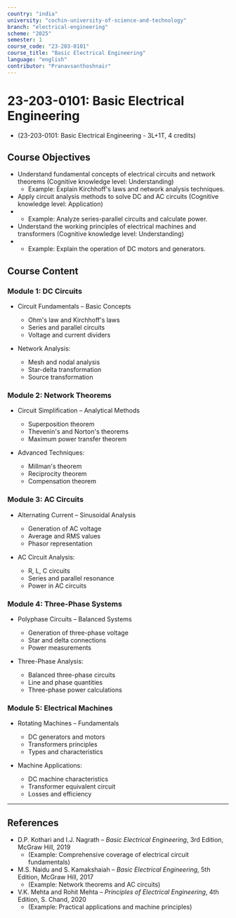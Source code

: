 ```yaml
---
country: "india"
university: "cochin-university-of-science-and-technology"
branch: "electrical-engineering"
scheme: "2025"
semester: 1
course_code: "23-203-0101"
course_title: "Basic Electrical Engineering"
language: "english"
contributor: "Pranavsanthoshnair"
---
```


# 23-203-0101: Basic Electrical Engineering 
  - (23-203-0101: Basic Electrical Engineering - 3L+1T, 4 credits)

## Course Objectives

* Understand fundamental concepts of electrical circuits and network theorems (Cognitive knowledge level: Understanding)
    - Example: Explain Kirchhoff's laws and network analysis techniques.  
* Apply circuit analysis methods to solve DC and AC circuits (Cognitive knowledge level: Application)
*   - Example: Analyze series-parallel circuits and calculate power.  
* Understand the working principles of electrical machines and transformers (Cognitive knowledge level: Understanding)
*   - Example: Explain the operation of DC motors and generators.  

## Course Content

### Module 1: DC Circuits

* Circuit Fundamentals – Basic Concepts  
  - Ohm's law and Kirchhoff's laws
  - Series and parallel circuits
  - Voltage and current dividers

* Network Analysis:  
  - Mesh and nodal analysis
  - Star-delta transformation
  - Source transformation

### Module 2: Network Theorems

* Circuit Simplification – Analytical Methods  
  - Superposition theorem
  - Thevenin's and Norton's theorems
  - Maximum power transfer theorem

* Advanced Techniques:  
  - Millman's theorem
  - Reciprocity theorem
  - Compensation theorem

### Module 3: AC Circuits

* Alternating Current – Sinusoidal Analysis  
  - Generation of AC voltage
  - Average and RMS values
  - Phasor representation

* AC Circuit Analysis:  
  - R, L, C circuits
  - Series and parallel resonance
  - Power in AC circuits

### Module 4: Three-Phase Systems

* Polyphase Circuits – Balanced Systems  
  - Generation of three-phase voltage
  - Star and delta connections
  - Power measurements

* Three-Phase Analysis:  
  - Balanced three-phase circuits
  - Line and phase quantities
  - Three-phase power calculations

### Module 5: Electrical Machines

* Rotating Machines – Fundamentals  
  - DC generators and motors
  - Transformers principles
  - Types and characteristics

* Machine Applications:  
  - DC machine characteristics
  - Transformer equivalent circuit
  - Losses and efficiency

---

## References

* D.P. Kothari and I.J. Nagrath – *Basic Electrical Engineering*, 3rd Edition, McGraw Hill, 2019
    - (Example: Comprehensive coverage of electrical circuit fundamentals)  
* M.S. Naidu and S. Kamakshaiah – *Basic Electrical Engineering*, 5th Edition, McGraw Hill, 2017
    - (Example: Network theorems and AC circuits)  
* V.K. Mehta and Rohit Mehta – *Principles of Electrical Engineering*, 4th Edition, S. Chand, 2020
    - (Example: Practical applications and machine principles)  
